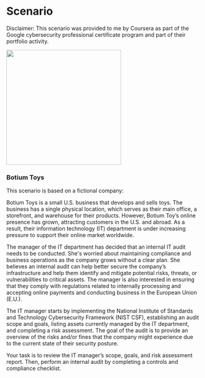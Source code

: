 # Scenario

Disclaimer: This scenario was provided to me by Coursera as part of the Google cybersecurity professional certificate program and part of their portfolio activity.

<img src="https://media.giphy.com/media/TZ539qBmtzNFFgAwly/giphy.gif?cid=ecf05e47zn96slrl3ux9t3hpu2pre19pj7aeba4p9kk7jwrc&ep=v1_gifs_search&rid=giphy.gif&ct=g" width="300" />

### Botium Toys

This scenario is based on a fictional company:

Botium Toys is a small U.S. business that develops and sells toys. The business has a single physical location, which serves as their main office, a storefront, and warehouse for their products. However, Botium Toy’s online presence has grown, attracting customers in the U.S. and abroad. As a result, their information technology (IT) department is under increasing pressure to support their online market worldwide. 

The manager of the IT department has decided that an internal IT audit needs to be conducted. She's worried about maintaining compliance and business operations as the company grows without a clear plan. She believes an internal audit can help better secure the company’s infrastructure and help them identify and mitigate potential risks, threats, or vulnerabilities to critical assets. The manager is also interested in ensuring that they comply with regulations related to internally processing and accepting online payments and conducting business in the European Union (E.U.).   

The IT manager starts by implementing the National Institute of Standards and Technology Cybersecurity Framework (NIST CSF), establishing an audit scope and goals, listing assets currently managed by the IT department, and completing a risk assessment. The goal of the audit is to provide an overview of the risks and/or fines that the company might experience due to the current state of their security posture.

Your task is to review the IT manager’s scope, goals, and risk assessment report. Then, perform an internal audit by completing a controls and compliance checklist. 
